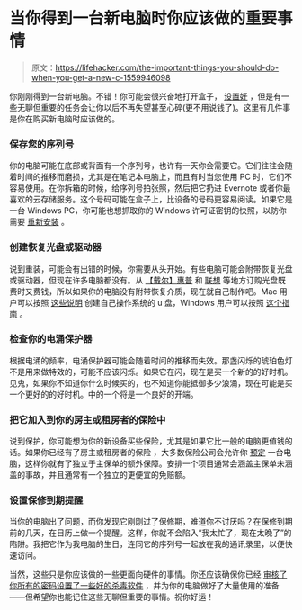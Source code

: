 # 当你得到一台新电脑时你应该做的重要事情

> 原文：<https://lifehacker.com/the-important-things-you-should-do-when-you-get-a-new-c-1559946098>

你刚刚得到一台新电脑。不错！你可能会很兴奋地打开盒子， [设置好](http://lifehacker.com/how-to-set-up-and-get-to-know-your-new-pc-mac-android-5870892) ，但是有一些无聊但重要的任务会让你以后不再失望甚至心碎(更不用说钱了)。这里有几件事是你在购买新电脑时应该做的。



### 保存您的序列号

你的电脑可能在底部或背面有一个序列号，也许有一天你会需要它。它们往往会随着时间的推移而磨损，尤其是在笔记本电脑上，而且有时当您使用 PC 时，它们不容易使用。在你拆箱的时候，给序列号拍张照，然后把它扔进 Evernote 或者你最喜欢的云存储服务。这个号码可能在盒子上，比设备的号码更容易阅读。如果它是一台 Windows PC，你可能也想抓取你的 Windows 许可证密钥的快照，以防你需要 [重新安装](http://lifehacker.com/can-i-reinstall-windows-on-my-computer-without-the-bloa-1512345361) 。

### 创建恢复光盘或驱动器

说到重装，可能会有出错的时候，你需要从头开始。有些电脑可能会附带恢复光盘或驱动器，但现在许多电脑都没有。从 [【戴尔】](https://www.dell.com/support/diagnostics/us/en/19/nondiagnostichome)[惠普](https://www.dell.com/support/diagnostics/us/en/19/nondiagnostichome) 和 [联想](http://support.lenovo.com/en_US/detail.page?LegacyDocID=MIGR-4M7HWZ) 等地方订购光盘既费时又费钱，所以如果你的电脑没有附带恢复介质，现在就自己制作吧。Mac 用户可以按照 [这些说明](https://lifehacker.com/how-to-burn-os-x-mountain-lion-to-a-dvd-or-usb-flash-dr-5928780) 创建自己操作系统的 u 盘，Windows 用户可以按照 [这个指南](http://lifehacker.com/how-to-create-a-recovery-flash-drive-for-windows-8-and-5991431) 。

### 检查你的电涌保护器

根据电涌的频率，电涌保护器可能会随着时间的推移而失效。那盏闪烁的琥珀色灯不是用来做特效的，可能不应该闪烁。如果它在闪，现在是买一个新的的好时机。见鬼，如果你不知道你什么时候买的，也不知道你能抵御多少浪涌，现在可能是买一个更好的的好时机。中的一个将是一个良好的开端。

### 把它加入到你的房主或租房者的保险中

说到保护，你可能想为你的新设备买些保险，尤其是如果它比一般的电脑更值钱的话。如果你已经有了房主或租房者的保险 ，大多数保险公司会允许你 [预定](http://www.investopedia.com/terms/s/scheduled-personal-property.asp) 一台电脑，这样你就有了独立于主保单的额外保障。安排一个项目通常会涵盖主保单未涵盖的事故，并且通常有一个独立的更便宜的免赔额。

### 设置保修到期提醒

当你的电脑出了问题，而你发现它刚刚过了保修期，难道你不讨厌吗？在保修到期前的几天，在日历上做一个提醒。这样，你就不会陷入“我太忙了，现在太晚了”的陷阱。我把它作为我电脑的生日，连同它的序列号一起放在我的通讯录里，以便快速访问。

当然，这些只是你应该做的一些更面向硬件的事情。你还应该确保你已经 [审核了你所有的密码](http://lifehacker.com/how-to-audit-and-update-your-passwords-after-a-service-5712907)[设置了一些好的杀毒软件](http://lifehacker.com/the-best-antivirus-app-for-windows-5865356) ，并为你的电脑做好了大量使用的准备——但希望你也能记住这些无聊但重要的事情。祝你好运！
